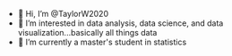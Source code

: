 - 👋 Hi, I’m @TaylorW2020
- 👀 I’m interested in data analysis, data science, and data visualization...basically all things data
- 🌱 I’m currently a master's student in statistics

<!---
TaylorW2020/TaylorW2020 is a ✨ special ✨ repository because its `README.md` (this file) appears on your GitHub profile.
You can click the Preview link to take a look at your changes.
--->
